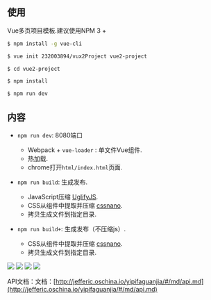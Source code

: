 
## 使用

Vue多页项目模板.建议使用NPM 3 +

``` bash
$ npm install -g vue-cli

$ vue init 232003894/vux2Project vue2-project

$ cd vue2-project

$ npm install

$ npm run dev
```

## 内容

- `npm run dev`: 8080端口
  - Webpack + `vue-loader` : 单文件Vue组件.
  - 热加载.
  - chrome打开`html/index.html`页面.

- `npm run build`: 生成发布.
  - JavaScript压缩 [UglifyJS](https://github.com/mishoo/UglifyJS2).
  - CSS从组件中提取并压缩 [cssnano](https://github.com/ben-eb/cssnano).
  - 拷贝生成文件到指定目录.

- `npm run build+`: 生成发布（不压缩js）.
  - CSS从组件中提取并压缩 [cssnano](https://github.com/ben-eb/cssnano).
  - 拷贝生成文件到指定目录.

[![](https://img.shields.io/npm/l/h5p.js.svg?style=flat-square)](https://www.npmjs.com/package/h5p.js) 
[![](https://img.shields.io/npm/v/h5p.js.svg?style=flat-square)](https://www.npmjs.com/package/h5p.js) 
[![](https://img.shields.io/npm/dm/h5p.js.svg?style=flat-square)](https://www.npmjs.com/package/h5p.js) 
[![](https://img.shields.io/npm/dt/h5p.js.svg?style=flat-square)](https://www.npmjs.com/package/h5p.js) 

API文档：文档：[http://jefferic.oschina.io/yipifaguanjia/#/md/api.md](http://jefferic.oschina.io/yipifaguanjia/#/md/api.md)
